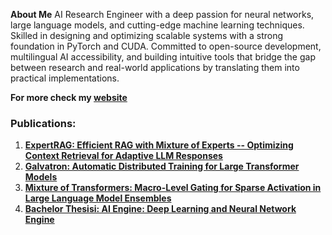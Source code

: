 **About Me** AI Research Engineer with a deep passion for neural networks, large language models, and cutting-edge machine
learning techniques. Skilled in designing and optimizing scalable systems with a strong foundation in PyTorch
and CUDA. Committed to open-source development, multilingual AI accessibility, and building intuitive tools
that bridge the gap between research and real-world applications by translating them into practical implementations.

**For more check my [website](https://esmail-ibraheem.github.io/)** 

### **Publications:**
1. **[ExpertRAG: Efficient RAG with Mixture of Experts -- Optimizing Context Retrieval for Adaptive LLM Responses ](https://arxiv.org/abs/2504.08744)**
2. **[Galvatron: Automatic Distributed Training for Large Transformer Models](https://arxiv.org/abs/2504.03662)**
3. **[Mixture of Transformers: Macro-Level Gating for Sparse Activation in Large Language Model Ensembles](http://dx.doi.org/10.13140/RG.2.2.25049.02400)**
4. **[Bachelor Thesisi: AI Engine: Deep Learning and Neural Network Engine](http://dx.doi.org/10.13140/RG.2.2.22814.24643)**


<!--
**Esmail-ibraheem/Esmail-ibraheem** is a ✨ _special_ ✨ repository because its `README.md` (this file) appears on your GitHub profile.

Here are some ideas to get you started:

- 🔭 I’m currently working on ...
- 🌱 I’m currently learning ...
- 👯 I’m looking to collaborate on ...
- 🤔 I’m looking for help with ...
- 💬 Ask me about ...
- 📫 How to reach me: ...
- 😄 Pronouns: ...
- ⚡ Fun fact: ...
-->
